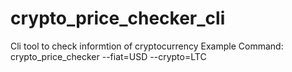 # crypto_price_checker_cli
Cli tool to check informtion of cryptocurrency
Example Command: crypto_price_checker --fiat=USD --crypto=LTC
